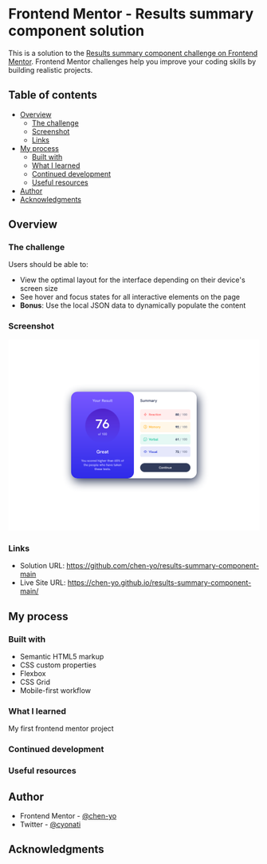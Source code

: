 # Frontend Mentor - Results summary component solution

This is a solution to the [Results summary component challenge on Frontend Mentor](https://www.frontendmentor.io/challenges/results-summary-component-CE_K6s0maV). Frontend Mentor challenges help you improve your coding skills by building realistic projects. 

## Table of contents

- [Overview](#overview)
  - [The challenge](#the-challenge)
  - [Screenshot](#screenshot)
  - [Links](#links)
- [My process](#my-process)
  - [Built with](#built-with)
  - [What I learned](#what-i-learned)
  - [Continued development](#continued-development)
  - [Useful resources](#useful-resources)
- [Author](#author)
- [Acknowledgments](#acknowledgments)


## Overview

### The challenge

Users should be able to:

- View the optimal layout for the interface depending on their device's screen size
- See hover and focus states for all interactive elements on the page
- **Bonus**: Use the local JSON data to dynamically populate the content

### Screenshot

![](./design/Screenshot-2024-05-12.png)


### Links

- Solution URL: https://github.com/chen-yo/results-summary-component-main
- Live Site URL: https://chen-yo.github.io/results-summary-component-main/ 

## My process

### Built with

- Semantic HTML5 markup
- CSS custom properties
- Flexbox
- CSS Grid
- Mobile-first workflow


### What I learned
My first frontend mentor project

### Continued development


### Useful resources


## Author

- Frontend Mentor - [@chen-yo](https://www.frontendmentor.io/profile/chen-yo)
- Twitter - [@cyonati](https://twitter.com/cyonati)


## Acknowledgments
